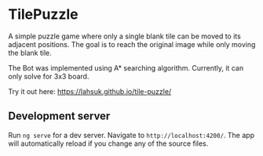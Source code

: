 # TilePuzzle

A simple puzzle game where only a single blank tile can be moved to its adjacent positions. The goal is to reach the original image while only moving the blank tile.

The Bot was implemented using A* searching algorithm. Currently, it can only solve for 3x3 board.

Try it out here: https://lahsuk.github.io/tile-puzzle/

## Development server

Run `ng serve` for a dev server. Navigate to `http://localhost:4200/`. The app will automatically reload if you change any of the source files.
